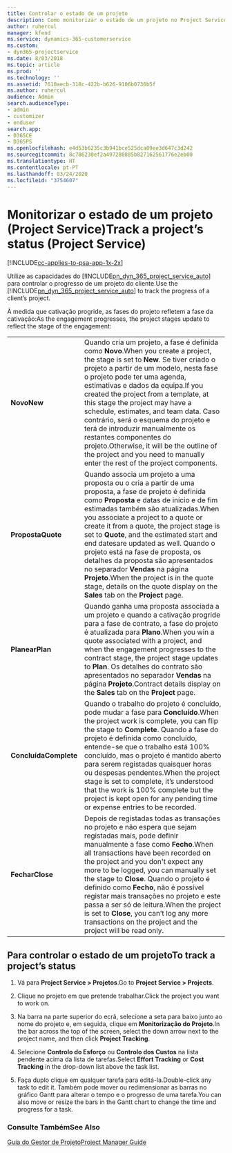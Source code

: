 ```yaml
---
title: Controlar o estado de um projeto
description: Como monitorizar o estado de um projeto no Project Service
author: ruhercul
manager: kfend
ms.service: dynamics-365-customerservice
ms.custom:
- dyn365-projectservice
ms.date: 8/03/2018
ms.topic: article
ms.prod: ''
ms.technology: ''
ms.assetid: 7610aecb-318c-422b-b626-9106b0736b5f
ms.author: ruhercul
audience: Admin
search.audienceType:
- admin
- customizer
- enduser
search.app:
- D365CE
- D365PS
ms.openlocfilehash: e4d53b6235c3b941bce525dca09ee3d647c3d242
ms.sourcegitcommit: 8c786230ef2a497280885b827162561776e2eb00
ms.translationtype: HT
ms.contentlocale: pt-PT
ms.lasthandoff: 03/24/2020
ms.locfileid: "3754607"
---
```

# <a name="track-a-projects-status-project-service"></a><span data-ttu-id="06854-103">Monitorizar o estado de um projeto (Project Service)</span><span class="sxs-lookup"><span data-stu-id="06854-103">Track a project’s status (Project Service)</span></span>

[!INCLUDE[cc-applies-to-psa-app-1x-2x](../includes/cc-applies-to-psa-app-1x-2x.md)]

<span data-ttu-id="06854-104">Utilize as capacidades do [!INCLUDE[pn_dyn_365_project_service_auto](../includes/pn-dyn-365-project-service-auto.md)] para controlar o progresso de um projeto do cliente.</span><span class="sxs-lookup"><span data-stu-id="06854-104">Use the [!INCLUDE[pn_dyn_365_project_service_auto](../includes/pn-dyn-365-project-service-auto.md)] to track the progress of a client’s project.</span></span>  

<span data-ttu-id="06854-105">À medida que cativação progride, as fases do projeto refletem a fase da cativação:</span><span class="sxs-lookup"><span data-stu-id="06854-105">As the engagement progresses, the project stages update to reflect the stage of the engagement:</span></span>  


|              |                                                                                                                                                                                                                                                                                                  |
|--------------|--------------------------------------------------------------------------------------------------------------------------------------------------------------------------------------------------------------------------------------------------------------------------------------------------|
|   <span data-ttu-id="06854-106">**Novo**</span><span class="sxs-lookup"><span data-stu-id="06854-106">**New**</span></span>    | <span data-ttu-id="06854-107">Quando cria um projeto, a fase é definida como **Novo**.</span><span class="sxs-lookup"><span data-stu-id="06854-107">When you create a project, the stage is set to **New**.</span></span> <span data-ttu-id="06854-108">Se tiver criado o projeto a partir de um modelo, nesta fase o projeto pode ter uma agenda, estimativas e dados da equipa.</span><span class="sxs-lookup"><span data-stu-id="06854-108">If you created the project from a template, at this stage the project may have a schedule, estimates, and team data.</span></span> <span data-ttu-id="06854-109">Caso contrário, será o esquema do projeto e terá de introduzir manualmente os restantes componentes do projeto.</span><span class="sxs-lookup"><span data-stu-id="06854-109">Otherwise, it will be the outline of the project and you need to manually enter the rest of the project components.</span></span> |
|  <span data-ttu-id="06854-110">**Proposta**</span><span class="sxs-lookup"><span data-stu-id="06854-110">**Quote**</span></span>   |      <span data-ttu-id="06854-111">Quando associa um projeto a uma proposta ou o cria a partir de uma proposta, a fase de projeto é definida como **Proposta** e datas de início e de fim estimadas também são atualizadas.</span><span class="sxs-lookup"><span data-stu-id="06854-111">When you associate a project to a quote or create it from a quote, the project stage is set to **Quote**, and the estimated start and end datesare updated as well.</span></span> <span data-ttu-id="06854-112">Quando o projeto está na fase de proposta, os detalhes da proposta são apresentados no separador **Vendas** na página **Projeto**.</span><span class="sxs-lookup"><span data-stu-id="06854-112">When the project is in the quote stage, details on the quote display on the **Sales** tab on the **Project** page.</span></span>      |
|   <span data-ttu-id="06854-113">**Planear**</span><span class="sxs-lookup"><span data-stu-id="06854-113">**Plan**</span></span>   |                                     <span data-ttu-id="06854-114">Quando ganha uma proposta associada a um projeto e quando a cativação progride para a fase de contrato, a fase do projeto é atualizada para **Plano**.</span><span class="sxs-lookup"><span data-stu-id="06854-114">When you win a quote associated with a project, and when the engagement progresses to the contract stage, the project stage updates to **Plan**.</span></span> <span data-ttu-id="06854-115">Os detalhes do contrato são apresentados no separador **Vendas** na página **Projeto**.</span><span class="sxs-lookup"><span data-stu-id="06854-115">Contract details display on the **Sales** tab on the **Project** page.</span></span>                                      |
| <span data-ttu-id="06854-116">**Concluída**</span><span class="sxs-lookup"><span data-stu-id="06854-116">**Complete**</span></span> |                    <span data-ttu-id="06854-117">Quando o trabalho do projeto é concluído, pode mudar a fase para **Concluído**.</span><span class="sxs-lookup"><span data-stu-id="06854-117">When the project work is complete, you can flip the stage to **Complete**.</span></span> <span data-ttu-id="06854-118">Quando a fase do projeto é definida como concluído, entende-se que o trabalho está 100% concluído, mas o projeto é mantido aberto para serem registadas quaisquer horas ou despesas pendentes.</span><span class="sxs-lookup"><span data-stu-id="06854-118">When the project stage is set to complete, it’s understood that the work is 100% complete but the project is kept open for any pending time or expense entries to be recorded.</span></span>                     |
|  <span data-ttu-id="06854-119">**Fechar**</span><span class="sxs-lookup"><span data-stu-id="06854-119">**Close**</span></span>   |           <span data-ttu-id="06854-120">Depois de registadas todas as transações no projeto e não espera que sejam registadas mais, pode definir manualmente a fase como **Fecho**.</span><span class="sxs-lookup"><span data-stu-id="06854-120">When all transactions have been recorded on the project and you don't expect any more to be logged, you can manually set the stage to **Close**.</span></span> <span data-ttu-id="06854-121">Quando o projeto é definido como **Fecho**, não é possível registar mais transações no projeto e este passa a ser só de leitura.</span><span class="sxs-lookup"><span data-stu-id="06854-121">When the project is set to **Close**, you can’t log any more transactions on the project and the project will be read only.</span></span>           |

## <a name="to-track-a-projects-status"></a><span data-ttu-id="06854-122">Para controlar o estado de um projeto</span><span class="sxs-lookup"><span data-stu-id="06854-122">To track a project’s status</span></span>  

1.  <span data-ttu-id="06854-123">Vá para **Project Service > Projetos**.</span><span class="sxs-lookup"><span data-stu-id="06854-123">Go to **Project Service > Projects**.</span></span>  

2.  <span data-ttu-id="06854-124">Clique no projeto em que pretende trabalhar.</span><span class="sxs-lookup"><span data-stu-id="06854-124">Click the project you want to work on.</span></span>  

3.  <span data-ttu-id="06854-125">Na barra na parte superior do ecrã, selecione a seta para baixo junto ao nome do projeto e, em seguida, clique em **Monitorização do Projeto**.</span><span class="sxs-lookup"><span data-stu-id="06854-125">In the bar across the top of the screen, select the down arrow next to the project name, and then click **Project Tracking**.</span></span>  

4.  <span data-ttu-id="06854-126">Selecione **Controlo do Esforço** ou **Controlo dos Custos** na lista pendente acima da lista de tarefas.</span><span class="sxs-lookup"><span data-stu-id="06854-126">Select **Effort Tracking** or **Cost Tracking** in the drop-down list above the task list.</span></span>  

5.  <span data-ttu-id="06854-127">Faça duplo clique em qualquer tarefa para editá-la.</span><span class="sxs-lookup"><span data-stu-id="06854-127">Double-click any task to edit it.</span></span> <span data-ttu-id="06854-128">Também pode mover ou redimensionar as barras no gráfico Gantt para alterar o tempo e o progresso de uma tarefa.</span><span class="sxs-lookup"><span data-stu-id="06854-128">You can also move or resize the bars in the Gantt chart to change the time and progress for a task.</span></span>  

### <a name="see-also"></a><span data-ttu-id="06854-129">Consulte Também</span><span class="sxs-lookup"><span data-stu-id="06854-129">See Also</span></span>  
 [<span data-ttu-id="06854-130">Guia do Gestor de Projeto</span><span class="sxs-lookup"><span data-stu-id="06854-130">Project Manager Guide</span></span>](../project-service/project-manager-guide.md)
